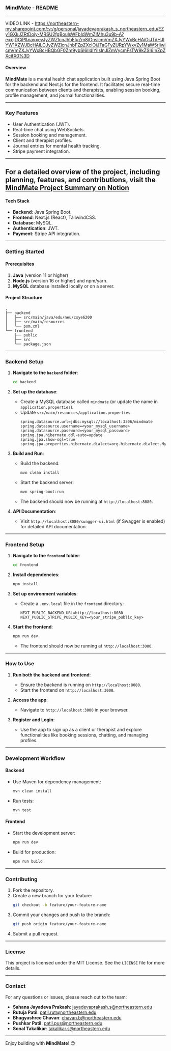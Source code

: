 
### **MindMate - README**

---
VIDEO LINK - https://northeastern-my.sharepoint.com/:v:/g/personal/jayadevaprakash_s_northeastern_edu/EZy1GXkJZRtDoiy-MRSU2fgBoulsWFbIdWmZlMhu3u9b-A?e=ojDCiP&nav=eyJyZWZlcnJhbEluZm8iOnsicmVmZXJyYWxBcHAiOiJTdHJlYW1XZWJBcHAiLCJyZWZlcnJhbFZpZXciOiJTaGFyZURpYWxvZy1MaW5rIiwicmVmZXJyYWxBcHBQbGF0Zm9ybSI6IldlYiIsInJlZmVycmFsTW9kZSI6InZpZXcifX0%3D

#### **Overview**

**MindMate** is a mental health chat application built using Java Spring Boot for the backend and Next.js for the frontend. It facilitates secure real-time communication between clients and therapists, enabling session booking, profile management, and journal functionalities.

---

### **Key Features**
- User Authentication (JWT).
- Real-time chat using WebSockets.
- Session booking and management.
- Client and therapist profiles.
- Journal entries for mental health tracking.
- Stripe payment integration.

---
For a detailed overview of the project, including planning, features, and contributions, visit the [MindMate Project Summary on Notion](https://www.notion.so/136ee8cdb17a81258d12f38ed500c8b5?pvs=21)
---

#### **Tech Stack**
- **Backend**: Java Spring Boot.
- **Frontend**: Next.js (React), TailwindCSS.
- **Database**: MySQL.
- **Authentication**: JWT.
- **Payment**: Stripe API integration.

---

### **Getting Started**

#### **Prerequisites**
1. **Java** (version 11 or higher)
2. **Node.js** (version 16 or higher) and npm/yarn.
3. **MySQL** database installed locally or on a server.

#### **Project Structure**
```
.
├── backend
│   ├── src/main/java/edu/neu/csye6200
│   ├── src/main/resources
│   └── pom.xml
└── frontend
    ├── public
    ├── src
    └── package.json
```

---

### **Backend Setup**

1. **Navigate to the `backend` folder**:
   ```bash
   cd backend
   ```

2. **Set up the database**:
   - Create a MySQL database called `mindmate` (or update the name in `application.properties`).
   - Update `src/main/resources/application.properties`:
     ```properties
     spring.datasource.url=jdbc:mysql://localhost:3306/mindmate
     spring.datasource.username=<your_mysql_username>
     spring.datasource.password=<your_mysql_password>
     spring.jpa.hibernate.ddl-auto=update
     spring.jpa.show-sql=true
     spring.jpa.properties.hibernate.dialect=org.hibernate.dialect.MySQL5Dialect
     ```

3. **Build and Run**:
   - Build the backend:
     ```bash
     mvn clean install
     ```
   - Start the backend server:
     ```bash
     mvn spring-boot:run
     ```
   - The backend should now be running at `http://localhost:8080`.

4. **API Documentation**:
   - Visit `http://localhost:8080/swagger-ui.html` (if Swagger is enabled) for detailed API documentation.

---

### **Frontend Setup**

1. **Navigate to the `frontend` folder**:
   ```bash
   cd frontend
   ```

2. **Install dependencies**:
   ```bash
   npm install
   ```

3. **Set up environment variables**:
   - Create a `.env.local` file in the `frontend` directory:
     ```env
     NEXT_PUBLIC_BACKEND_URL=http://localhost:8080
     NEXT_PUBLIC_STRIPE_PUBLIC_KEY=<your_stripe_public_key>
     ```

4. **Start the frontend**:
   ```bash
   npm run dev
   ```
   - The frontend should now be running at `http://localhost:3000`.

---

### **How to Use**

1. **Run both the backend and frontend**:
   - Ensure the backend is running on `http://localhost:8080`.
   - Start the frontend on `http://localhost:3000`.

2. **Access the app**:
   - Navigate to `http://localhost:3000` in your browser.

3. **Register and Login**:
   - Use the app to sign up as a client or therapist and explore functionalities like booking sessions, chatting, and managing profiles.

---


### **Development Workflow**

#### **Backend**
- Use Maven for dependency management:
  ```bash
  mvn clean install
  ```
- Run tests:
  ```bash
  mvn test
  ```

#### **Frontend**
- Start the development server:
  ```bash
  npm run dev
  ```
- Build for production:
  ```bash
  npm run build
  ```

---

### **Contributing**
1. Fork the repository.
2. Create a new branch for your feature:
   ```bash
   git checkout -b feature/your-feature-name
   ```
3. Commit your changes and push to the branch:
   ```bash
   git push origin feature/your-feature-name
   ```
4. Submit a pull request.

---

### **License**
This project is licensed under the MIT License. See the `LICENSE` file for more details.

---

### **Contact**
For any questions or issues, please reach out to the team:

- **Sahana Jayadeva Prakash**: [jayadevaprakash.s@northeastern.edu](mailto:jayadevaprakash.s@northeastern.edu)
- **Rutuja Patil**: [patil.rut@northeastern.edu](mailto:patil.rut@northeastern.edu)
- **Bhagyashree Chavan**: [chavan.b@northeastern.edu](mailto:chavan.b@northeastern.edu)
- **Pushkar Patil**: [patil.pus@northeastern.edu](mailto:patil.pus@northeastern.edu)
- **Sonal Takalikar**: [takalikar.s@northeastern.edu](mailto:takalikar.s@northeastern.edu)

--- 

Enjoy building with **MindMate**! 😊
